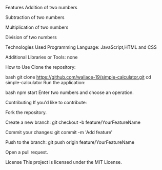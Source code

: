 Features
Addition of two numbers

Subtraction of two numbers

Multiplication of two numbers

Division of two numbers

Technologies Used
Programming Language: JavaScript,HTML and CSS

Additional Libraries or Tools: none

How to Use
Clone the repository:

bash
git clone https://github.com/wallace-19/simple-calculator.git
cd simple-calculator
Run the application:

bash
npm start
Enter two numbers and choose an operation.

Contributing
If you'd like to contribute:

Fork the repository.

Create a new branch: git checkout -b feature/YourFeatureName

Commit your changes: git commit -m 'Add feature'

Push to the branch: git push origin feature/YourFeatureName

Open a pull request.

License
This project is licensed under the MIT License.
